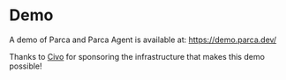 # Demo

A demo of Parca and Parca Agent is available at: https://demo.parca.dev/

Thanks to [Civo](https://www.civo.com/) for sponsoring the infrastructure that makes this demo possible!
